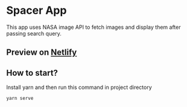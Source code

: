 # Spacer App
This app uses NASA image API to fetch images and display them after passing search query.

## Preview on <a href="https://spacerr.netlify.com/" target="_blank">Netlify<a>

## How to start?
Install yarn and then run this command in project directory
```
yarn serve
```
